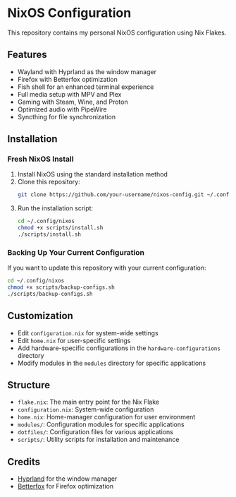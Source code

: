 # NixOS Configuration

This repository contains my personal NixOS configuration using Nix Flakes.

## Features

- Wayland with Hyprland as the window manager
- Firefox with Betterfox optimization
- Fish shell for an enhanced terminal experience
- Full media setup with MPV and Plex
- Gaming with Steam, Wine, and Proton
- Optimized audio with PipeWire
- Syncthing for file synchronization

## Installation

### Fresh NixOS Install

1. Install NixOS using the standard installation method
2. Clone this repository:
   ```bash
   git clone https://github.com/your-username/nixos-config.git ~/.config/nixos
   ```
3. Run the installation script:
   ```bash
   cd ~/.config/nixos
   chmod +x scripts/install.sh
   ./scripts/install.sh
   ```

### Backing Up Your Current Configuration

If you want to update this repository with your current configuration:

```bash
cd ~/.config/nixos
chmod +x scripts/backup-configs.sh
./scripts/backup-configs.sh
```

## Customization

- Edit `configuration.nix` for system-wide settings
- Edit `home.nix` for user-specific settings
- Add hardware-specific configurations in the `hardware-configurations` directory
- Modify modules in the `modules` directory for specific applications

## Structure

- `flake.nix`: The main entry point for the Nix Flake
- `configuration.nix`: System-wide configuration
- `home.nix`: Home-manager configuration for user environment
- `modules/`: Configuration modules for specific applications
- `dotfiles/`: Configuration files for various applications
- `scripts/`: Utility scripts for installation and maintenance

## Credits

- [Hyprland](https://github.com/hyprwm/Hyprland) for the window manager
- [Betterfox](https://github.com/yokoffing/Betterfox) for Firefox optimization 